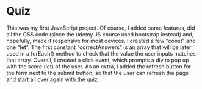 # Quiz
  This was my first JavaScript project. Of course, I added some features, did all the CSS code (since the udemy JS course used bootstrap instead) and, hopefully, made it responsive for most devices. I created a few "const" and one "let". The first constant "correctAnswers" is an array that will be later used in a forEach() method to check that the value the user inputs matches that array. Overall, I created a click event, which prompts a div to pop up with the score (let) of the user. As an extra, I added the refresh button for the form next to the submit button, so that the user can refresh the page and start all over again with the quiz.
